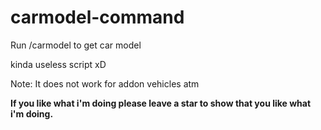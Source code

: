 # carmodel-command
Run /carmodel to get car model

kinda useless script xD

Note: It does not work for addon vehicles atm

<b>
If you like what i'm doing please leave a star to show that you like what i'm doing.

